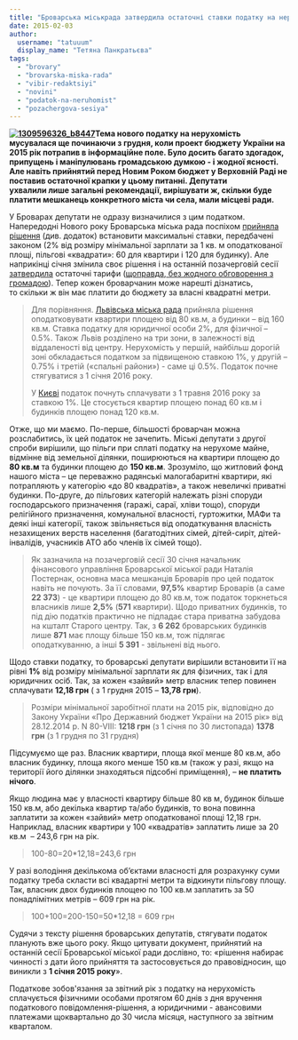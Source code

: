 ```yaml
---
title: "Броварська міськрада затвердила остаточні ставки податку на нерухомість"
date: 2015-02-03
author: 
  username: "tatuuum"
  display_name: "Тетяна Панкратьєва"
tags: 
  - "brovary"
  - "brovarska-miska-rada"
  - "vibir-redaktsiyi"
  - "novini"
  - "podatok-na-neruhomist"
  - "pozachergova-sesiya"
---
```


**[![1309596326_b8447](https://mpz.brovary.org/wp-content/uploads/2015/02/1309596326_b8447.jpg)](https://mpz.brovary.org/wp-content/uploads/2015/02/1309596326_b8447.jpg)Тема нового податку на нерухомість мусувалася ще починаючи з грудня, коли проект бюджету України на 2015 рік потрапив в інформаційне поле. Було досить багато здогадок, припущень і маніпулювань громадською думкою - і жодної ясності. Але навіть прийнятий перед Новим Роком бюджет у Верховній Раді не поставив остаточної крапки у цьому питанні. Депутати ухвалили лише загальні рекомендації, вирішувати ж, скільки буде платити мешканець конкретного міста чи села, мали місцеві ради.**

У Броварах депутати не одразу визначилися з цим податком. Напередодні Нового року Броварська міська рада поспіхом [прийняла рішення](http://brovary.kiev.ua/r%D1%96shennya-m%D1%96sko%D1%97-radi-v%D1%96d-31122014-%E2%84%96-1390-51-06-pro-vstanovlennya-m%D1%96stsevikh-podatk%D1%96v-v-nov%D1%96i-redakt) (див. додаток) встановити максимальні ставки, передбачені законом (2% від розміру мінімальної зарплати за 1 кв. м оподаткованої площі, пільгові «квадрати»: 60 для квартири і 120 для будинку). Але наприкінці січня змінила своє рішення і на останній позачерговій сесії [затвердила](http://brovary.kiev.ua/r%D1%96shennya-m%D1%96sko%D1%97-radi-v%D1%96d-30012015-%E2%84%961392-52-06-pro-vstanovlennya-m%D1%96stsevikh-podatk%D1%96v-%D1%96-zbor%D1%96v-stavok) остаточні тарифи ([щоправда, без жодного обговорення з громадою](https://mpz.brovary.org/miska-rada-ne-hoche-raditis-z-gromadoyu-pro-novi-podatki-na-neruhomist/)). Тепер кожен броварчанин може нарешті дізнатись, то скільки ж він має платити до бюджету за власні квадратні метри.

> Для порівняння. [Львівська міська рада](http://zaxid.net/news/showNews.do?u_lvovi_zatverdili_stavki_podatku_na_neruhomist&objectId=1338744) прийняла рішення оподатковувати квартири площею від 80 кв.м, а будинки – від 160 кв.м. Ставка податку для юридичної особи 2%, для фізичної – 0.5%. Також Львів розділено на три зони, в залежності від віддаленості від центру. Нерухомість у першій, найбільш дорогій зоні обкладається податком за підвищеною ставкою 1%, у другій – 0.75% і третій («спальні райони») - саме ці 0.5%. Податок почне стягуватися з 1 січня 2016 року.
> 
> У [Києві](http://kiev.segodnya.ua/kpower/vlasti-umenshili-nalog-na-nedvizhimost-dlya-kievlyan-587801.html) податок почнуть сплачувати з 1 травня 2016 року за ставкою 1%. Це стосується квартир площею понад 60 кв.м і будинків площею понад 120 кв.м.

Отже, що ми маємо. По-перше, більшості броварчан можна розслабитись, їх цей податок не зачепить. Міські депутати з другої спроби вирішили, що пільги при сплаті податку на нерухоме майне, відмінне від земельної ділянки, поширюються на квартири площею до **80 кв.м** та будинки площею до **150 кв.м**. Зрозуміло, що житловий фонд нашого міста – це переважно радянські малогабаритні квартири, які потрапляють у категорію «до 80 квадратів», а також невеличкі приватні будинки. По-друге, до пільгових категорій належать різні споруди господарського призначення (гаражі, сараї, хліви тощо), споруди релігійного призначення, комунальної власності, гуртожитки, МАФи та деякі інші категорії, також звільняється від оподаткування власність незахищених верств населення (багатодітних сімей, дітей-сиріт, дітей-інвалідів, учасників АТО або членів їх сімей тощо).

> Як зазначила на позачерговій сесії 30 січня начальник фінансового управління Броварської міської ради Наталія Постернак, основна маса мешканців Броварів про цей податок навіть не почують. За її словами, **97,5%** квартир Броварів (а саме **22 373**) - це квартири площею до 80 кв.м, тож податок торкнеться власників лише **2,5%** (**571** квартири). Щодо приватних будинків, то під дію податків практично не підпадає стара приватна забудова на кшталт Старого центру. Так, з **6 262** броварських будинків лише **871** має площу більше 150 кв.м, тож підлягає оподаткуванню, а інші **5 391** - звільнені від нього.

Щодо ставки податку, то броварські депутати вирішили встановити її на рівні **1%** від розміру мінімальної зарплати як для фізичних, так і для юридичних осіб. Так, за кожен «зайвий» метр власник тепер повинен сплачувати **12,18 грн** ( з 1 грудня 2015 – **13,78 грн**).

> Розміри мінімальної заробітної плати на 2015 рік, відповідно до Закону України «Про Державний бюджет України на 2015 рік» від 28.12.2014 р. N 80-VIII: **1218 грн** (з 1 січня по 30 листопада) **1378 грн** (з 1 грудня по 31 грудня)

Підсумуємо ще раз. Власник квартири, площа якої менше 80 кв.м, або власник будинку, площа якого менше 150 кв.м (також у разі, якщо на території його ділянки знаходяться підсобні приміщення), – **не платить нічого**.

Якщо людина має у власності квартиру більше 80 кв м, будинок більше 150 кв.м, або декілька квартир та/або будинків, то вона повинна заплатити за кожен «зайвий» метр оподаткованої площі 12,18 грн. Наприклад, власник квартири у 100 «квадратів» заплатить лише за 20 кв.м  – 243,6 грн на рік.

> 100-80=20\*12,18=243,6 грн

У разі володіння декількома об’єктами власності для розрахунку суми податку треба скласти всі квадартні метри та відкинути пільгову площу. Так, власник двох будинків площею по 100 кв.м заплатить за 50 понадлімітних метрів – 609 грн на рік.

> 100+100=200-150=50\*12,18 = 609 грн

Судячи з тексту рішення броварських депутатів, стягувати податок планують вже цього року. Якщо цитувати документ, прийнятий на останній сесії Броварської міської ради дослівно, то: «рішення набирає чинності з дати його прийняття та застосовується до правовідносин, що виникли з **1 січня 2015 року**».

Податкове зобов'язання за звітний рік з податку на нерухомість сплачується фізичними особами протягом 60 днів з дня вручення податкового повідомлення-рішення, а юридичними - авансовими платежами щоквартально до 30 числа місяця, наступного за звітним кварталом.
